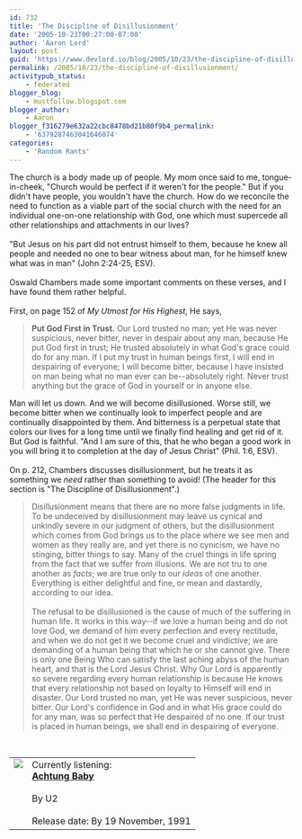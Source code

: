 ```yaml
---
id: 732
title: 'The Discipline of Disillusionment'
date: '2005-10-23T00:27:00-07:00'
author: 'Aaron Lord'
layout: post
guid: 'https://www.devlord.io/blog/2005/10/23/the-discipline-of-disillusionment/'
permalink: /2005/10/23/the-discipline-of-disillusionment/
activitypub_status:
    - federated
blogger_blog:
    - mustfollow.blogspot.com
blogger_author:
    - Aaron
blogger_f316279e632a22cbc8478bd21b80f9b4_permalink:
    - '6379287463041646074'
categories:
    - 'Random Rants'
---
```


The church is a body made up of people.  My mom once said to me, tongue-in-cheek, "Church would be perfect if it weren't for the people."  But if you didn't have people, you wouldn't have the church.  How do we reconcile the need to function as a viable part of the social church with the need for an individual one-on-one relationship with God, one which must supercede all other relationships and attachments in our lives?<br /><br />"But Jesus on his part did not entrust himself to them, because he knew all people and needed no one to bear witness about man, for he himself knew what was in man" (John 2:24-25, ESV).<br /><br />Oswald Chambers made some important comments on these verses, and I have found them rather helpful.<br /><br />First, on page 152 of <i>My Utmost for His Highest</i>, He says,<br /><blockquote><b>Put God First in Trust.</b> Our Lord trusted no man; yet He was never suspicious, never bitter, never in despair about any man, because He put God first in trust; He trusted absolutely in what God's grace could do for any man.  If I put my trust in human beings first, I will end in despairing of everyone; I will become bitter, because I have insisted on man being what no man ever can be--absolutely right.  Never trust anything but the grace of God in yourself or in anyone else.</blockquote>Man will let us down.  And we will become disillusioned.  Worse still, we become bitter when we continually look to imperfect people and are continually disappointed by them.  And bitterness is a perpetual state that colors our lives for a long time until we finally find healing and get rid of it.  But God is faithful.  "And I am sure of this, that he who began a good work in you will bring it to completion at the day of Jesus Christ" (Phil. 1:6, ESV).<br /><br />On p. 212, Chambers discusses disillusionment, but he treats it as something we <i>need</i> rather than something to avoid!  (The header for this section is "The Discipline of Disillusionment".)<br /><blockquote>Disillusionment means that there are no more false judgments in life.  To be undeceived by disillusionment may leave us cynical and unkindly severe in our judgment of others, but the disillusionment which comes from God brings us to the place where we see men and women as they really are, and yet there is no cynicism, we have no stinging, bitter things to say.  Many of the cruel things in life spring from the fact that we suffer from illusions.  We are not tru to one another as <i>facts</i>; we are true only to our <i>ideas</i> of one another.  Everything is either delightful and fine, or mean and dastardly, according to our idea.<br /><br />The refusal to be disillusioned is the cause of much of the suffering in human life.  It works in this way--if we love a human being and do not love God, we demand of him every perfection and every rectitude, and when we do not get it we become cruel and vindictive; we are demanding of a human being that which he or she cannot give.  There is only one Being Who can satisfy the last aching abyss of the human heart, and that is the Lord Jesus Christ.  Why Our Lord is apparently so severe regarding every human relationship is because He knows that every relationship not based on loyalty to Himself will end in disaster.  Our Lord trusted no man, yet He was never suspicious, never bitter.  Our Lord's confidence in God and in what His grace could do for any man, was so perfect that He despaired of no one.  If our trust is placed in human beings, we shall end in despairing of everyone.</blockquote><br /><table border="0" cellpadding="2" cellspacing="0" class="blogContentInfo"><tbody><tr valign="top">    <td><img border="0" src="http://images.amazon.com/images/P/B000001DTM.01.THUMBZZZ.jpg" /></td> <td>Currently listening:<br /><a href="http://www.amazon.com/exec/obidos/ASIN/B000001DTM/lbmusic" target="_blank" rel="noopener"><strong>Achtung Baby</strong></a><br /><br />By U2<br /><br />Release date: By 19 November, 1991<br /><img alt="" border="0" height="1" src="http://www.assoc-amazon.com/e/ir?t=myspace08-20&amp;l=xm2&amp;o=1&amp;a=B000001DTM" width="1" /></td>         </tr></tbody></table><div class="blogger-post-footer"><img width='1' height='1' src='' alt='' /></div>
